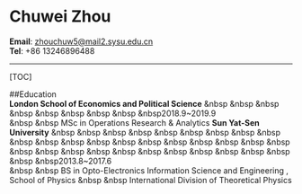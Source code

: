 # Chuwei Zhou   

**Email**:  zhouchuw5@mail2.sysu.edu.cn   
**Tel**: +86 13246896488


-------------------

[TOC]

##Education    
**London School of Economics and Political Science** &nbsp &nbsp &nbsp &nbsp &nbsp &nbsp &nbsp &nbsp &nbsp2018.9~2019.9      
&nbsp &nbsp MSc in Operations Research & Analytics
**Sun Yat-Sen University** &nbsp &nbsp &nbsp &nbsp &nbsp &nbsp &nbsp &nbsp &nbsp &nbsp &nbsp &nbsp &nbsp &nbsp &nbsp &nbsp &nbsp &nbsp &nbsp &nbsp &nbsp &nbsp &nbsp &nbsp &nbsp &nbsp &nbsp &nbsp &nbsp &nbsp &nbsp &nbsp &nbsp2013.8~2017.6    
&nbsp &nbsp  BS in Opto-Electronics Information  Science and Engineering , School of Physics
&nbsp &nbsp  International Division of Theoretical Physics 
